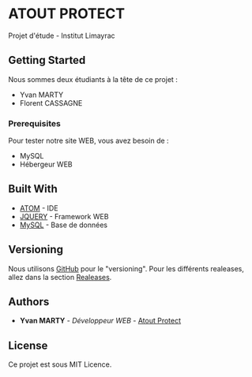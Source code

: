 # ATOUT PROTECT

Projet d'étude - Institut Limayrac

## Getting Started

Nous sommes deux étudiants à la tête de ce projet :
- Yvan MARTY
- Florent CASSAGNE

### Prerequisites

Pour tester notre site WEB, vous avez besoin de :
- MySQL
- Hébergeur WEB

## Built With

* [ATOM](https://atom.io/) - IDE
* [JQUERY](https://jquery.com/) - Framework WEB
* [MySQL](https://www.mysql.com/fr/) - Base de données

## Versioning

Nous utilisons [GitHub](https://github.com/McFly12/AtoutProtect) pour le "versioning". Pour les différents realeases, allez dans la section [Realeases](https://github.com/McFly12/AtoutProtect/tags). 

## Authors

* **Yvan MARTY** - *Développeur WEB* - [Atout Protect](https://github.com/McFly12/AtoutProtect)

## License

Ce projet est sous MIT Licence.
